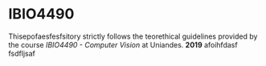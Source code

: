 # IBIO4490
Thisepofaesfesfsitory strictly follows the teorethical guidelines provided by the course *IBIO4490 - Computer Vision* at Uniandes. **2019**
afoihfdasf
fsdfljsaf
